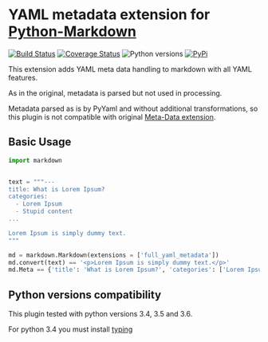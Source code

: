 # YAML metadata extension for [Python-Markdown](https://github.com/waylan/Python-Markdown)

[![Build Status](https://travis-ci.org/sivakov512/python-markdown-full-yaml-metadata.svg?branch=master)](https://travis-ci.org/sivakov512/python-markdown-full-yaml-metadata)
[![Coverage Status](https://coveralls.io/repos/github/sivakov512/python-markdown-full-yaml-metadata/badge.svg)](https://coveralls.io/github/sivakov512/python-markdown-full-yaml-metadata)
![Python versions](https://img.shields.io/badge/python-3.4,%203.5,%203.6-blue.svg)
[![PyPi](https://img.shields.io/pypi/v/markdown-full-yaml-metadata.svg)](https://pypi.python.org/pypi/markdown-full-yaml-metadata)

This extension adds YAML meta data handling to markdown with all YAML features.

As in the original, metadata is parsed but not used in processing.

Metadata parsed as is by PyYaml and without additional transformations, so this plugin is not compatible with original [Meta-Data extension](https://pythonhosted.org/Markdown/extensions/meta_data.html).


## Basic Usage

``` python
import markdown


text = """---
title: What is Lorem Ipsum?
categories:
  - Lorem Ipsum
  - Stupid content
...

Lorem Ipsum is simply dummy text.
"""

md = markdown.Markdown(extensions = ['full_yaml_metadata'])
md.convert(text) == '<p>Lorem Ipsum is simply dummy text.</p>'
md.Meta == {'title': 'What is Lorem Ipsum?', 'categories': ['Lorem Ipsum', 'Stupid content']}
```

## Python versions compatibility

This plugin tested with python versions 3.4, 3.5 and 3.6.

For python 3.4 you must install [typing](https://pypi.python.org/pypi/typing)
